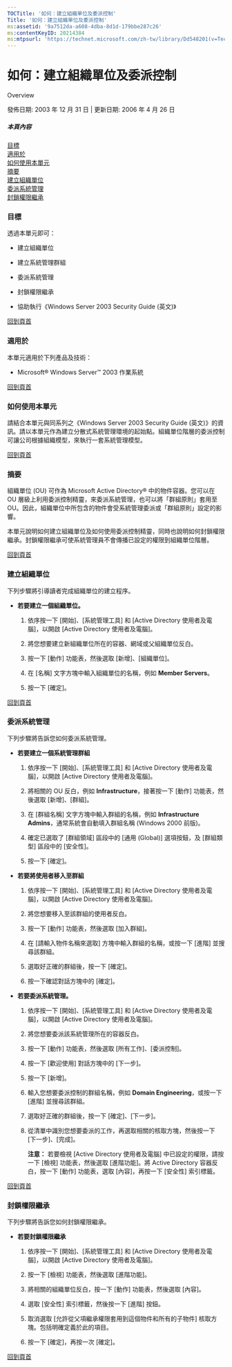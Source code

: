 ```yaml
---
TOCTitle: '如何：建立組織單位及委派控制'
Title: '如何：建立組織單位及委派控制'
ms:assetid: '9a7512da-a608-4dba-8d1d-179bbe287c26'
ms:contentKeyID: 20214384
ms:mtpsurl: 'https://technet.microsoft.com/zh-tw/library/Dd548201(v=TechNet.10)'
---
```


如何：建立組織單位及委派控制
============================

Overview

發佈日期: 2003 年 12 月 31 日 | 更新日期: 2006 年 4 月 26 日

##### 本頁內容

[](#ehaa)[目標](#ehaa)  
[](#egaa)[適用於](#egaa)  
[](#efaa)[如何使用本單元](#efaa)  
[](#eeaa)[摘要](#eeaa)  
[](#edaa)[建立組織單位](#edaa)  
[](#ecaa)[委派系統管理](#ecaa)  
[](#ebaa)[封鎖權限繼承](#ebaa)  

### 目標

透過本單元即可：

-   建立組織單位

-   建立系統管理群組

-   委派系統管理

-   封鎖權限繼承

-   協助執行《Windows Server 2003 Security Guide (英文)》

[](#mainsection)[回到頁首](#mainsection)

### 適用於

本單元適用於下列產品及技術：

-   Microsoft® Windows Server™ 2003 作業系統

[](#mainsection)[回到頁首](#mainsection)

### 如何使用本單元

請結合本單元與同系列之《Windows Server 2003 Security Guide (英文)》的資訊。請以本單元作為建立分散式系統管理環境的起始點。組織單位階層的委派控制可讓公司根據組織模型，來執行一套系統管理模型。

[](#mainsection)[回到頁首](#mainsection)

### 摘要

組織單位 (OU) 可作為 Microsoft Active Directory® 中的物件容器。您可以在 OU 層級上利用委派控制精靈，來委派系統管理，也可以將「群組原則」套用至 OU。因此，組織單位中所包含的物件會受系統管理委派或「群組原則」設定的影響。

本單元說明如何建立組織單位及如何使用委派控制精靈，同時也說明如何封鎖權限繼承。封鎖權限繼承可使系統管理員不會傳播已設定的權限到組織單位階層。

[](#mainsection)[回到頁首](#mainsection)

### 建立組織單位

下列步驟將引導讀者完成組織單位的建立程序。

-   **若要建立一個組織單位。**

    1.  依序按一下 \[開始\]、\[系統管理工具\] 和 \[Active Directory 使用者及電腦\]，以開啟 \[Active Directory 使用者及電腦\]。

    2.  將您想要建立新組織單位所在的容器、網域或父組織單位反白。

    3.  按一下 \[動作\] 功能表，然後選取 \[新增\]、\[組織單位\]。

    4.  在 \[名稱\] 文字方塊中輸入組織單位的名稱，例如 **Member Servers**。

    5.  按一下 \[確定\]。

[](#mainsection)[回到頁首](#mainsection)

### 委派系統管理

下列步驟將告訴您如何委派系統管理。

-   **若要建立一個系統管理群組**

    1.  依序按一下 \[開始\]、\[系統管理工具\] 和 \[Active Directory 使用者及電腦\]，以開啟 \[Active Directory 使用者及電腦\]。

    2.  將相關的 OU 反白，例如 **Infrastructure**，接著按一下 \[動作\] 功能表，然後選取 \[新增\]、\[群組\]。

    3.  在 \[群組名稱\] 文字方塊中輸入群組的名稱，例如 **Infrastructure Admins**，通常系統會自動填入群組名稱 (Windows 2000 前版)。

    4.  確定已選取了 \[群組領域\] 區段中的 \[通用 (Global)\] 選項按鈕，及 \[群組類型\] 區段中的 \[安全性\]。

    5.  按一下 \[確定\]。

<!-- -->

-   **若要將使用者移入至群組**

    1.  依序按一下 \[開始\]、\[系統管理工具\] 和 \[Active Directory 使用者及電腦\]，以開啟 \[Active Directory 使用者及電腦\]。

    2.  將您想要移入至該群組的使用者反白。

    3.  按一下 \[動作\] 功能表，然後選取 \[加入群組\]。

    4.  在 \[請輸入物件名稱來選取\] 方塊中輸入群組的名稱，或按一下 \[進階\] 並搜尋該群組。

    5.  選取好正確的群組後，按一下 \[確定\]。

    6.  按一下確認對話方塊中的 \[確定\]。

<!-- -->

-   **若要委派系統管理。**

    1.  依序按一下 \[開始\]、\[系統管理工具\] 和 \[Active Directory 使用者及電腦\]，以開啟 \[Active Directory 使用者及電腦\]。

    2.  將您想要委派該系統管理所在的容器反白。

    3.  按一下 \[動作\] 功能表，然後選取 \[所有工作\]、\[委派控制\]。

    4.  按一下 \[歡迎使用\] 對話方塊中的 \[下一步\]。

    5.  按一下 \[新增\]。

    6.  輸入您想要委派控制的群組名稱，例如 **Domain Engineering**，或按一下 \[進階\] 並搜尋該群組。

    7.  選取好正確的群組後，按一下 \[確定\]、\[下一步\]。

    8.  從清單中識別您想要委派的工作，再選取相關的核取方塊，然後按一下 \[下一步\]、\[完成\]。

        **注意：** 若要檢視 \[Active Directory 使用者及電腦\] 中已設定的權限，請按一下 \[檢視\] 功能表，然後選取 \[進階功能\]。將 Active Directory 容器反白，按一下 \[動作\] 功能表，選取 \[內容\]，再按一下 \[安全性\] 索引標籤。

[](#mainsection)[回到頁首](#mainsection)

### 封鎖權限繼承

下列步驟將告訴您如何封鎖權限繼承。

-   **若要封鎖權限繼承**

    1.  依序按一下 \[開始\]、\[系統管理工具\] 和 \[Active Directory 使用者及電腦\]，以開啟 \[Active Directory 使用者及電腦\]。

    2.  按一下 \[檢視\] 功能表，然後選取 \[進階功能\]。

    3.  將相關的組織單位反白，按一下 \[動作\] 功能表，然後選取 \[內容\]。

    4.  選取 \[安全性\] 索引標籤，然後按一下 \[進階\] 按鈕。

    5.  取消選取 \[允許從父項繼承權限套用到這個物件和所有的子物件\] 核取方塊。包括明確定義於此的項目。

    6.  按一下 \[確定\]，再按一次 \[確定\]。

[](#mainsection)[回到頁首](#mainsection)
